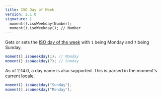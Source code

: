```yaml
---
title: ISO Day of Week
version: 2.1.0
signature: |
  moment().isoWeekday(Number);
  moment().isoWeekday(); // Number
---
```



Gets or sets the [ISO day of the week](https://en.wikipedia.org/wiki/ISO_week_date) with `1` being Monday and `7` being Sunday.

```javascript
moment().isoWeekday(1); // Monday
moment().isoWeekday(7); // Sunday
```

As of 2.14.0, a day name is also supported. This is parsed in the moment's current locale.

```javascript
moment().isoWeekday("Sunday");
moment().isoWeekday("Monday");
```
